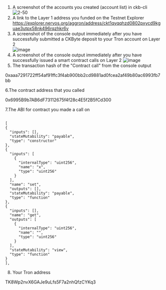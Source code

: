 1. A screenshot of the accounts you created (account list) in ckb-cli
  ![2-50](https://user-images.githubusercontent.com/88654884/131250631-f4d29427-1999-4085-ae89-f55db0678a1b.PNG)
2. A link to the Layer 1 address you funded on the Testnet Explorer
  https://explorer.nervos.org/aggron/address/ckt1qyqqhzd0802pxycd9kguae3utpx58nk496rqzhkr6v
3. A screenshot of the console output immediately after you have successfully submitted a CKByte deposit to your Tron account on Layer 2  
  ![image](https://user-images.githubusercontent.com/88654884/131252509-87c2833c-0cae-4b04-b1e7-74c87b7fa1f6.png)
4. A screenshot of the console output immediately after you have successfully issued a smart contract calls on Layer 2
 ![image](https://user-images.githubusercontent.com/88654884/131255833-50534a44-b125-420b-b57c-e93549f532da.png)
5. The transaction hash of the "Contract call" from the console output

0xaaa7291722ff54af91ffc3f4ab900bb2cd9881ad0fcea2af49b80ac6993fb7bb

6.The contract address that you called

0x6995B9b7AB6dF73112675f4f28c4E5f2B5fCd300

7.The ABI for contract you made a call on
##
    [
    {
      "inputs": [],
      "stateMutability": "payable",
      "type": "constructor"
    },
    {
      "inputs": [
        {
          "internalType": "uint256",
          "name": "x",
          "type": "uint256"
        }
      ],
      "name": "set",
      "outputs": [],
      "stateMutability": "payable",
      "type": "function"
    },
    {
      "inputs": [],
      "name": "get",
      "outputs": [
        {
          "internalType": "uint256",
          "name": "",
          "type": "uint256"
        }
      ],
      "stateMutability": "view",
      "type": "function"
    }
    ],
  
8. Your Tron address

TK8Wp2nvX6GAJe9uLfs5F7a2nhQfzCYKq3
